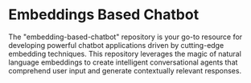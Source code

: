 # Embeddings Based Chatbot
The "embedding-based-chatbot" repository is your go-to resource for developing powerful chatbot applications driven by cutting-edge embedding techniques. This repository leverages the magic of natural language embeddings to create intelligent conversational agents that comprehend user input and generate contextually relevant responses.
